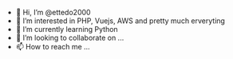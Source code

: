 - 👋 Hi, I’m @ettedo2000
- 👀 I’m interested in PHP, Vuejs, AWS and pretty much erveryting
- 🌱 I’m currently learning Python
- 💞️ I’m looking to collaborate on ...
- 📫 How to reach me ...

<!---
ettedo2000/ettedo2000 is a ✨ special ✨ repository because its `README.md` (this file) appears on your GitHub profile.
You can click the Preview link to take a look at your changes.
--->
